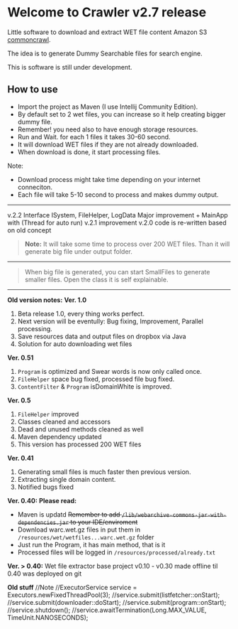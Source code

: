 Welcome to Crawler v2.7 release
========================
Little software to download and extract WET file content Amazon S3 [commoncrawl][1].

The idea is to generate Dummy Searchable files for search engine.

This is software is still under development.

How to use
-------------
- Import the project as Maven (I use Intellij Community Edition).
- By default set to 2 wet files, you can increase so it help creating bigger dummy file.
- Remember! you need also to have enough storage resources.
- Run and Wait. for each 1 files it takes 30-60 second.
- It will download WET files if they are not already downloaded.
- When download is done, it start processing files.

Note: 
 - Download process might take time depending on your internet conneciton. 
 - Each file will take 5-10 second to process and makes dummy output.

- - -

v.2.2 Interface ISystem, FileHelper, LogData Major improvement + MainApp with (Thread for auto run)
v.2.1 improvement
v.2.0 code is re-written based on old concept


> **Note:** It will take some time to process over 200 WET files.
> Than it will generate big file under output folder.

----------

> When big file is generated, you can start SmallFiles to generate smaller files.
Open the class it is self explainable.

----------

**Old version notes:**
**Ver. 1.0**

1. Beta release 1.0, every thing works perfect.
2. Next version will be eventully: Bug fixing, Improvement, Parallel processing.
3. Save resources data and output files on dropbox via Java
4. Solution for auto downloading wet files


**Ver. 0.51**

1. ```Program``` is optimized and Swear words is now only called once.
2. ```FileHelper``` space bug fixed, processed file bug fixed.
3. ```ContentFilter``` & ```Program``` isDomainWhite is improved.


**Ver. 0.5**

1. ```FileHelper``` improved
2. Classes cleaned and accessors
3. Dead and unused methods cleaned as well
4. Maven dependency updated
5. This version has processed 200 WET files

**Ver. 0.41**

1. Generating small files is much faster then previous version.
2. Extracting single domain content.
3. Notified bugs fixed

**Ver. 0.40:**
**Please read:**

- Maven is updatd ~~Remember to add ```/lib/webarchive-commons-jar-with-dependencies.jar``` to your IDE/enviroment~~ 
- Download warc.wet.gz files in put them in ```/resources/wet/wetfiles...warc.wet.gz``` folder
- Just run the Program, it has main method, that is it
- Processed files will be logged in ```/resources/processed/already.txt```

**Ver. > 0.40:**
Wet file extractor base project
v0.10 - v0.30 made offline til 0.40 was deployed on git

**Old stuff**
//Note
//ExecutorService service = Executors.newFixedThreadPool(3);
//service.submit(listfetcher::onStart);
//service.submit(downloader::doStart);
//service.submit(program::onStart);
//service.shutdown();
//service.awaitTermination(Long.MAX_VALUE, TimeUnit.NANOSECONDS);


[1]: http://commoncrawl.org